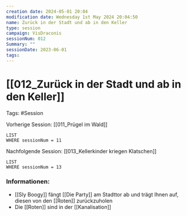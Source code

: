 ```yaml
---
creation date: 2024-05-01 20:04 
modification date: Wednesday 1st May 2024 20:04:50 
name: Zurück in der Stadt und ab in den Keller
type: session 
campaign: VisDraconis
sessionNum: 012
Summary: ""
sessionDate: 2023-06-01
tags:
--- 
```


# [[012_Zurück in der Stadt und ab in den Keller]]

Tags: #Session

Vorherige Session: [[011_Prügel im Wald]]
```dataview
LIST
WHERE sessionNum = 11
```
Nachfolgende Session: [[013_Kellerkinder kriegen Klatschen]]
```dataview
LIST
WHERE sessionNum = 13
```

### Informationen:
- [[Sly Boogy]] fängt [[Die Party]] am Stadttor ab und trägt Ihnen auf, diesen von den [[Roten]] zurückzuholen
- Die [[Roten]] sind in der [[Kanalisation]]
